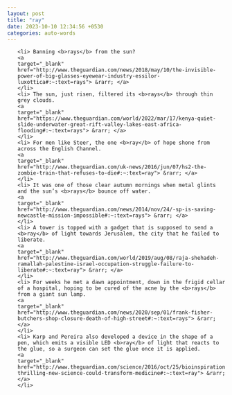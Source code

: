 ```yaml
---
layout: post
title: "ray"
date: 2023-10-10 12:34:56 +0530
categories: auto-words
---
```

<ol>

    <li> Banning <b>rays</b> from the sun?
    <a 
    target="_blank" 
    href="http://www.theguardian.com/news/2018/may/10/the-invisible-power-of-big-glasses-eyewear-industry-essilor-luxottica#:~:text=rays"> &rarr; </a>
    </li>
    <li> The sun, just risen, filtered its <b>rays</b> through thin grey clouds.
    <a 
    target="_blank" 
    href="https://www.theguardian.com/world/2022/mar/17/kenya-quiet-slide-underwater-great-rift-valley-lakes-east-africa-flooding#:~:text=rays"> &rarr; </a>
    </li>
    <li> For men like Steer, the one <b>ray</b> of hope shone from across the English Channel.
    <a 
    target="_blank" 
    href="http://www.theguardian.com/uk-news/2016/jun/07/hs2-the-zombie-train-that-refuses-to-die#:~:text=ray"> &rarr; </a>
    </li>
    <li> It was one of those clear autumn mornings when metal glints and the sun’s <b>rays</b> bounce off water.
    <a 
    target="_blank" 
    href="http://www.theguardian.com/news/2014/nov/24/-sp-is-saving-newcastle-mission-impossible#:~:text=rays"> &rarr; </a>
    </li>
    <li> A tower is topped with a gadget that is supposed to send a <b>ray</b> of light towards Jerusalem, the city that he failed to liberate.
    <a 
    target="_blank" 
    href="http://www.theguardian.com/world/2019/aug/08/raja-shehadeh-ramallah-palestine-israel-occupation-struggle-failure-to-liberate#:~:text=ray"> &rarr; </a>
    </li>
    <li> For weeks he met a dawn appointment, down in the frigid cellar of a hospital, hoping to be cured of the acne by the <b>rays</b> from a giant sun lamp.
    <a 
    target="_blank" 
    href="http://www.theguardian.com/news/2020/sep/01/frank-fisher-butchers-shop-closure-death-of-high-street#:~:text=rays"> &rarr; </a>
    </li>
    <li> Karp and Pereira also developed a device in the shape of a pen, which emits a visible LED <b>ray</b> of light that reacts to the glue, so a surgeon can set the glue once it is applied.
    <a 
    target="_blank" 
    href="http://www.theguardian.com/science/2016/oct/25/bioinspiration-thrilling-new-science-could-transform-medicine#:~:text=ray"> &rarr; </a>
    </li>